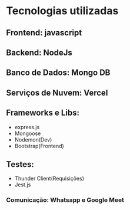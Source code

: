# Tecnologias utilizadas
## Frontend: javascript
## Backend: NodeJs
## Banco de Dados: Mongo DB
## Serviços de Nuvem: Vercel

## Frameworks e Libs:
- express.js
- Mongoose
- Nodemon(Dev)
- Bootstrap(Frontend)

## Testes:
- Thunder Client(Requisições)
- Jest.js

### Comunicação: Whatsapp e Google Meet
